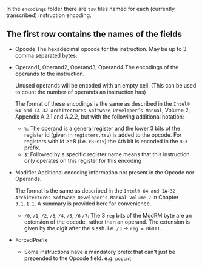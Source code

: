 In the `encodings` folder there are `tsv` files named for each (currently transcribed) instruction encoding.

The first row contains the names of the fields
---
 - Opcode
   The hexadecimal opcode for the instruction. May be up to 3 comma separated bytes.

 - Operand1, Operand2, Operand3, Operand4
   The encodings of the operands to the instruction.

   Unused operands will be encoded with an empty cell. (This can be used to count the number of operands an instruction has)

   The format of these encodings is the same as described in the `Intel® 64 and IA-32 Architectures Software Developer’s Manual`, Volume 2, Appendix A.2.1 and A.2.2, but with the following additional notation:
    - `%`: The operand is a general register and the lower 3 bits of the register id (given in `registers.tsv`) is added to the opcode. For registers with id >=8 (i.e. `r8`-`r15`) the 4th bit is encoded in the `REX` prefix.
    - `$`: Followed by a specific register name means that this instruction only operates on this register for this encoding

 - Modifier
    Additional encoding information not present in the Opcode nor Operands.

    The format is the same as described in the `Intel® 64 and IA-32 Architectures Software Developer’s Manual Volume 2` in Chapter `3.1.1.1`. A summary is provided here for convenience.
     - `/0`, `/1`, `/2`, `/3`, `/4`, `/5`, `/6` `/7`: The 3 `reg` bits of the ModRM byte are an extension of the opcode, rather than an operand. The extension is given by the digit after the slash. i.e. `/3` -> `reg = 0b011`.

 - ForcedPrefix
   - Some instructions have a mandatory prefix that can't just be prepended to the Opcode field. e.g. `popcnt`
